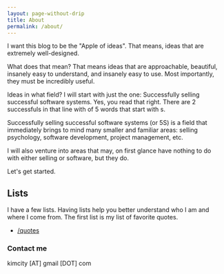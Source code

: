 ```yaml
---
layout: page-without-drip
title: About
permalink: /about/
---
```


I want this blog to be the "Apple of ideas". That means, ideas that are extremely well-designed.

What does that mean? That means ideas that are approachable, beautiful,  insanely easy to understand, and insanely easy to use. Most importantly, they must be incredibly useful.

Ideas in what field? I will start with just the one: Successfully selling successful software systems. Yes, you read that right. There are 2 successfuls in that line with of 5 words that start with s.

Successfully selling successful software systems (or 5S) is a field that immediately brings to mind many smaller and familiar areas: selling psychology, software development, project management, etc. 

I will also venture into areas that may, on first glance have nothing to do with either selling or software, but they do.

Let's get started.

## Lists

I have a few lists. Having lists help you better understand who I am and where I come from. The first list is my list of favorite quotes.

- [/quotes](/quotes)

### Contact me

kimcity [AT] gmail [DOT] com